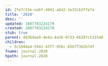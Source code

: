 ```yaml
---
id: 2fe7c53e-eabf-4941-a642-1e33cb3ffe7a
title: '2020'
desc: ''
updated: 1607703224179
created: 1607703224179
stub: true
parent: 4036dae8-4e4a-4a26-9733-6b297c531548
children:
  - 5c5944a4-5941-43f7-956c-85bff362b74f
fname: journal.2020
hpath: journal.2020
---
```



